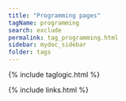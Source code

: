 ```yaml
---
title: "Programming pages"
tagName: programming
search: exclude
permalink: tag_programming.html
sidebar: mydoc_sidebar
folder: tags
---
```

{% include taglogic.html %}

{% include links.html %}
